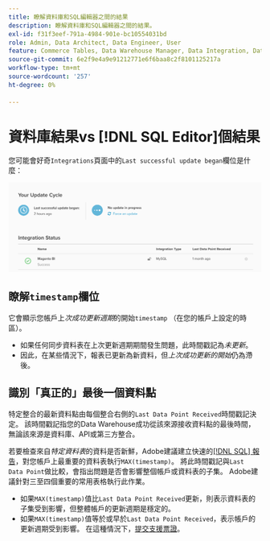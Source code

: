 ```yaml
---
title: 瞭解資料庫和SQL編輯器之間的結果
description: 瞭解資料庫和SQL編輯器之間的結果。
exl-id: f31f3eef-791a-4984-901e-bc10554031bd
role: Admin, Data Architect, Data Engineer, User
feature: Commerce Tables, Data Warehouse Manager, Data Integration, Data Import/Export
source-git-commit: 6e2f9e4a9e91212771e6f6baa8c2f8101125217a
workflow-type: tm+mt
source-wordcount: '257'
ht-degree: 0%

---
```


# 資料庫結果vs [!DNL SQL Editor]個結果

您可能會好奇`Integrations`頁面中的`Last successful update began`欄位是什麼：

![Last_successful_update.png](../../../assets/Last_successful_update.png)

## 瞭解`timestamp`欄位

它會顯示您帳戶上&#x200B;_次成功更新週期_&#x200B;的開始`timestamp` （在您的帳戶上設定的時區）。

- 如果任何同步資料表在上次更新週期期間發生問題，此時間戳記為&#x200B;*未更新*。
- 因此，在某些情況下，報表已更新為新資料，但&#x200B;*上次成功更新的開始*&#x200B;仍為滯後。

## 識別「真正的」最後一個資料點

特定整合的最新資料點由每個整合右側的`Last Data Point Received`時間戳記決定。 該時間戳記指您的Data Warehouse成功從該來源接收資料點的最後時間，無論該來源是資料庫、API或第三方整合。

若要檢查來自&#x200B;*特定資料表*&#x200B;的資料是否新鮮，Adobe建議建立快速的[[!DNL SQL] 報告](../../dev-reports/sql-rpt-bldr.md)，對您帳戶上最重要的資料表執行`MAX(timestamp)`。 將此時間戳記與`Last Data Point`做比較，會指出問題是否會影響整個帳戶或資料表的子集。 Adobe建議針對三至四個重要的常用表格執行此作業。

- 如果`MAX(timestamp)`值比`Last Data Point Received`更新，則表示資料表的子集受到影響，但整體帳戶的更新週期是穩定的。
- 如果`MAX(timestamp)`值等於或早於`Last Data Point Received`，表示帳戶的更新週期受到影響。 在這種情況下，[提交支援票證](https://experienceleague.adobe.com/docs/commerce-knowledge-base/kb/troubleshooting/miscellaneous/mbi-service-policies.html?lang=zh-Hant)。
